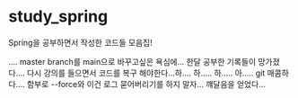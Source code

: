 # study_spring
Spring을 공부하면서 작성한 코드들 모음집!


....
master branch를 main으로 바꾸고싶은 욕심에... 한달 공부한 기록들이 망가졌다....
다시 강의를 들으면서 코드를 복구 해야한다...하....
하.....
하.....
아.....
git 매콤하다....
함부로 --force와 이건 로그 묻어버리기를 하지 말자... 꺠달음을 얻었다...